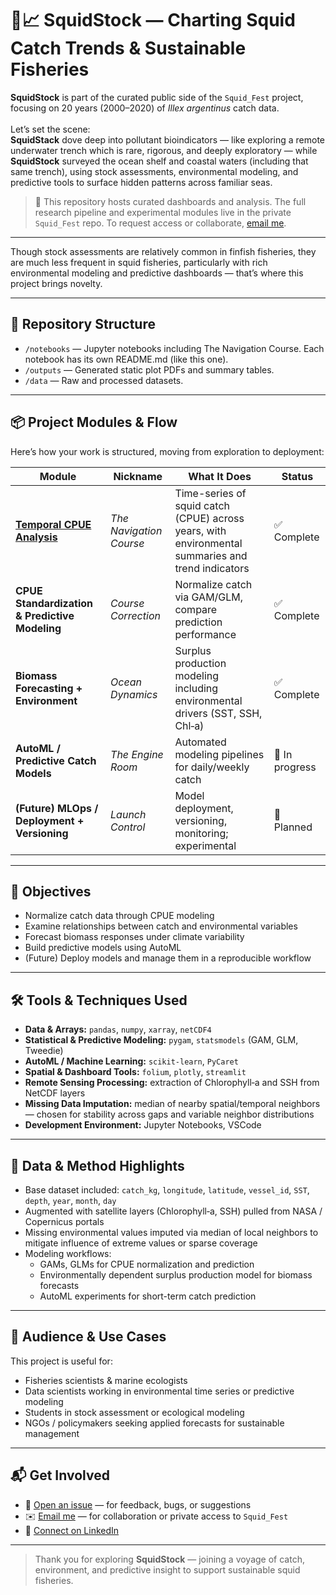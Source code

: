 # 🐙📈 SquidStock — Charting Squid Catch Trends & Sustainable Fisheries

**SquidStock** is part of the curated public side of the `Squid_Fest` project, focusing on 20 years (2000–2020) of *Illex argentinus* catch data.<br><br> 
Let’s set the scene:<br> 
**SquidStack** dove deep into pollutant bioindicators — like exploring a remote underwater trench which is rare, rigorous, and deeply exploratory — while **SquidStock** surveyed the ocean shelf and coastal waters (including that same trench), using stock assessments, environmental modeling, and predictive tools to surface hidden patterns across familiar seas.
> 🛂 This repository hosts curated dashboards and analysis. The full research pipeline and experimental modules live in the private `Squid_Fest` repo. To request access or collaborate, [email me](mailto:euchiejnpierre@gmail.com).

---

Though stock assessments are relatively common in finfish fisheries, they are much less frequent in squid fisheries, particularly with rich environmental modeling and predictive dashboards — that’s where this project brings novelty.

---

## 📂 Repository Structure

- `/notebooks` — Jupyter notebooks including The Navigation Course. Each notebook has its own README.md (like this one).  
- `/outputs` — Generated static plot PDFs and summary tables.  
- `/data` — Raw and processed datasets.

---

## 📦 Project Modules & Flow

Here’s how your work is structured, moving from exploration to deployment:

| Module | Nickname | What It Does | Status |
|---|---|----------------|--------|
| [**Temporal CPUE Analysis**](https://github.com/Euchie23/SquidStock/blob/main/notebooks/Temporal_CPUE_Analysis/Temporal_CPUE_Analysis.ipynb)  | *The Navigation Course* | Time-series of squid catch (CPUE) across years, with environmental summaries and trend indicators | ✅ Complete |
| **CPUE Standardization & Predictive Modeling** | *Course Correction* | Normalize catch via GAM/GLM, compare prediction performance | ✅ Complete |
| **Biomass Forecasting + Environment** | *Ocean Dynamics* | Surplus production modeling including environmental drivers (SST, SSH, Chl‑a) | ✅ Complete |
| **AutoML / Predictive Catch Models** | *The Engine Room* | Automated modeling pipelines for daily/weekly catch | 🔄 In progress |
| **(Future) MLOps / Deployment + Versioning** | *Launch Control* | Model deployment, versioning, monitoring; experimental | 🧪 Planned |

---

## 🎯 Objectives

- Normalize catch data through CPUE modeling  
- Examine relationships between catch and environmental variables  
- Forecast biomass responses under climate variability  
- Build predictive models using AutoML  
- (Future) Deploy models and manage them in a reproducible workflow

---

## 🛠 Tools & Techniques Used

- **Data & Arrays:** `pandas`, `numpy`, `xarray`, `netCDF4`  
- **Statistical & Predictive Modeling:** `pygam`, `statsmodels` (GAM, GLM, Tweedie)  
- **AutoML / Machine Learning:** `scikit-learn`, `PyCaret`  
- **Spatial & Dashboard Tools:** `folium`, `plotly`, `streamlit`  
- **Remote Sensing Processing:** extraction of Chlorophyll‑a and SSH from NetCDF layers  
- **Missing Data Imputation:** median of nearby spatial/temporal neighbors — chosen for stability across gaps and variable neighbor distributions  
- **Development Environment:** Jupyter Notebooks, VSCode  

---

## 📌 Data & Method Highlights

- Base dataset included: `catch_kg`, `longitude`, `latitude`, `vessel_id`, `SST`, `depth`, `year`, `month`, `day`  
- Augmented with satellite layers (Chlorophyll‑a, SSH) pulled from NASA / Copernicus portals  
- Missing environmental values imputed via median of local neighbors to mitigate influence of extreme values or sparse coverage  
- Modeling workflows:
  - GAMs, GLMs for CPUE normalization and prediction  
  - Environmentally dependent surplus production model for biomass forecasts  
  - AutoML experiments for short-term catch prediction  

---

## 👥 Audience & Use Cases

This project is useful for:

- Fisheries scientists & marine ecologists  
- Data scientists working in environmental time series or predictive modeling  
- Students in stock assessment or ecological modeling  
- NGOs / policymakers seeking applied forecasts for sustainable management

---

## 📬 Get Involved

- 🐛 [Open an issue](https://github.com/Euchie23/SquidStock/issues) — for feedback, bugs, or suggestions  
- ✉️ [Email me](mailto:euchiejnpierre@gmail.com) — for collaboration or private access to `Squid_Fest`  
- 💼 [Connect on LinkedIn](https://www.linkedin.com/in/euchiejnpierre/)

---

> Thank you for exploring **SquidStock** — joining a voyage of catch, environment, and predictive insight to support sustainable squid fisheries.  
